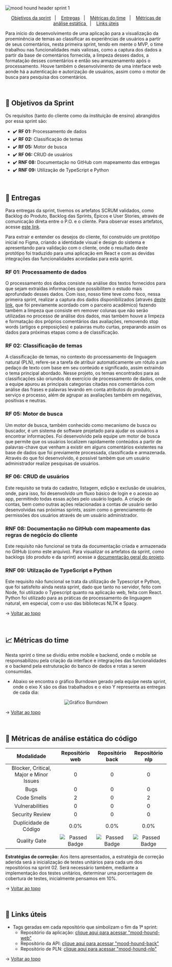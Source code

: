 <span id="topo">

![mood hound header sprint 1](https://github.com/The-Bugger-Ducks/mood-hound-documentation/assets/79321198/8ee60896-5d07-4367-9583-f0d65b6c1f13)

<p align="center">
    <a href="#objetivos">Objetivos da sprint</a>  &nbsp |&nbsp &nbsp
    <a href="#entregas">Entregas</a> &nbsp |&nbsp &nbsp
    <a href="#metricas">Métricas do time</a> &nbsp |&nbsp &nbsp
    <a href="#analise">Métricas de análise estática </a> &nbsp |&nbsp &nbsp
    <a href="#links">Links úteis</a>
</p>

Para início do desenvolvimento de uma aplicação para a visualização da proeminência de temas ao classificar as experiências de usuários a partir de seus comentários, nesta primeira sprint, tendo em mente o MVP, o time trabalhou nas funcionalidades mais valiosas, como a captura dos dados a partir da base de comentários fornecida, a limpeza desses dados, a formatação desses comentários e então seu armazenamento após o processamento. Houve também o desenvolvimento de uma interface web aonde há a autenticação e autorização de usuários, assim como o motor de busca para pesquisa dos comentários.

<br />

<span id="objetivos">
    
## :dart: Objetivos da Sprint
Os requisitos (tanto do cliente como da instituição de ensino) abrangidos por essa sprint são:

- :heavy_check_mark: **RF 01:** Processamento de dados
- :heavy_check_mark: **RF 02:** Classificação de temas
- :heavy_check_mark: **RF 05:** Motor de busca
- :heavy_check_mark: **RF 06:** CRUD de usuários
- :heavy_check_mark: **RNF 08:** Documentação no GitHub com mapeamento das entregas
- :heavy_check_mark: **RNF 09:** Utilização de TypeScript e Python

<br />

<span id="entregas">
        
## 📲 Entregas
Para entregas da sprint, tivemos os artefatos SCRUM validados, como Backlog do Produto, Backlog das Sprints, Épicos e User Stories, através de comunicação direta entre o P.O. e o cliente. Para observar esses artefatos, acesse [este link](https://github.com/The-Bugger-Ducks/mood-hound-documentation#backlogs).

Para extrair e entender os desejos do cliente, foi construído um protótipo inicial no Figma, criando a identidade visual e design do sistema e apresentando para validação com o cliente, onde o resultado deste protótipo foi traduzido para uma aplicação em React e com as devidas integrações das funcionalidades acordadas para esta sprint.

### RF 01: Processamento de dados

O processamento dos dados consiste na análise dos textos fornecidos para que sejam extraídas informações que possibilitem o estudo mais aprofundado desses dados. Com isso, nosso time teve como foco, nessa primeira sprint, realizar a captura dos dados disponibilizados (através [deste link](https://github.com/americanas-tech/b2w-reviews01), que foi previamente acordado com o parceiro acadêmico) fazendo também a limpeza que consiste em remover colunas que não serão utilizadas no processo de análise dos dados, mas também houve a limpeza e formatação dos próprios comentários das avaliações, removendo stop words (artigos e preposições) e palavras muito curtas, preparando assim os dados para próximas etapas como a de classificação.

### RF 02: Classificação de temas

A classificação de temas, no contexto do processamento de linguagem natural (PLN), refere-se a tarefa de atribuir automaticamente um rótulo a um pedaço de texto com base em seu conteúdo e significado, assim extraindo o tema principal abordado. Nesse projeto, os temas encontrados para as classificações são oriundos do exercício de processamento de dados, onde a equipe apurou as principais categorias citadas nos comentários com análise das frases e palavras levando em conta atributos do produto, serviço e processo, além de agrupar as avaliações também em negativas, positivas e neutras.

### RF 05: Motor de busca

Um motor de busca, também conhecido como mecanismo de busca ou buscador, é um sistema de software projetado para ajudar os usuários a encontrar informações. Foi desenvolvido pela equipe um motor de busca que permite que os usuários localizem rapidamente conteúdos a partir de palavras-chave que venham a existir em alguns comentários existentes na base de dados que foi previamente processada, classificada e armazenada. Através do que foi desenvolvido, é possível também que um usuário administrador realize pesquisas de usuários.

### RF 06: CRUD de usuários

Este requisito se trata do cadastro, listagem, edição e exclusão de usuários, onde, para isso, foi desenvolvido um fluxo básico de login e o acesso ao app, permitindo todas essas ações pelo usuário logado. A criação de contas, bem como outras ações relacionadas a contas de usuário serão desenvolvidas nas próximas sprints, assim como o gerenciamento de permissões dos usuários através de um usuário administrador.

### RNF 08: Documentação no GitHub com mapeamento das regras de negócio do cliente

Este requisito não funcional se trata da documentação criada e armazenada no GitHub (como este arquivo). Para visualizar os artefatos da sprint, como backlogs (do produto e da sprint) acesse a [documentação geral do projeto](https://github.com/The-Bugger-Ducks/mood-hound-documentation).

### RNF 09: Utilzação de TypeScript e Python

Este requisito não funcional se trata da utilização de Typescript e Python, que foi satisfeito ainda nesta sprint, dado que tanto no servidor, feito com Node, foi utilizado o Typescript quanto na aplicação web, feita com React. Python foi utilizado para as práticas de processamento de linguagem natural, em especial, com o uso das bibliotecas NLTK e Spacy.

→ [Voltar ao topo](#topo)

<br />

<span id="metricas">
    
## :chart_with_upwards_trend: Métricas do time
Nesta sprint o time se dividiu entre mobile e backend, onde o mobile se responsabilizou pela criação da interface e integrações das funcionalidades e o backend pela estruturação do banco de dados e rotas a serem consumidas. 
- Abaixo se encontra o gráfico Burndown gerado pela equipe nesta sprint, onde o eixo X são os dias trabalhados e o eixo Y representa as entregas de cada dia:
    
<div align="center">

<img src="https://github.com/The-Bugger-Ducks/mood-hound-documentation/assets/79321198/97e96bb5-aa59-497a-b439-f3e045dab9f5" alt="Gráfico Burndown" />

</div>

→ [Voltar ao topo](#topo)

<br />

<span id="analise">

## 🐞 Métricas de análise estática do código

<div align="center">

|               Modalidade                | Repositório web | Repositório back | Repositório nlp |
| :-------------------------------------: | :-------------: | :--------------: | :-------------: |
| Blocker, Critical, Major e Minor Issues |         0        |         0         |         0        |
|                  Bugs                   |         0        |         0         |         0        |
|              Code Smells                |         2        |         0         |         2        |
|             Vulnerabilities             |         0        |         0         |         0        |
|             Security Review             |         0        |         0         |         0        |
|          Duplicidade de Código          |        0.0%      |        0.0%       |        0.0%      |
|              Quality Gate               |<img src="https://img.shields.io/badge/Passed-25D366?style=for-the-badge&logoColor=white" alt="Passed Badge">|<img src="https://img.shields.io/badge/Passed-25D366?style=for-the-badge&logoColor=white" alt="Passed Badge">|<img src="https://img.shields.io/badge/Passed-25D366?style=for-the-badge&logoColor=white" alt="Passed Badge">|

</div>

**Estratégias de correção:** Aos itens apresentados, a estratégia de correção aderida será a inicialização de testes unitários para cada um dos repositórios na sprint 02. Será necessário também, mediante a implementação dos testes unitários, determinar uma porcentagem de cobertura de testes, inicialmente pensamos em 10%.

→ [Voltar ao topo](#topo)

<span id="links">

<br/>
    
## :link: Links úteis

- Tags geradas em cada repositório que simbolizam o fim da 1ª sprint:
  - Repositório da aplicação: [clique aqui para acessar "mood-hound-web"](https://github.com/The-Bugger-Ducks/mood-hound-web)
  - Repositório da API: [clique aqui para acessar "mood-hound-back"](https://github.com/The-Bugger-Ducks/mood-hound-back)
  - Repositório de PLN: [clique aqui para acessar "mood-hound-nlp"](https://github.com/The-Bugger-Ducks/mood-hound-nlp)

→ [Voltar ao topo](#topo)
